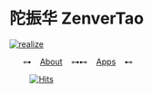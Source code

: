 

# 陀振华 ZenverTao

[![realize](https://xsa.vercel.app/static/img/realize.png)](https://xsa.vercel.app)

&nbsp;&nbsp;&nbsp;&nbsp;&nbsp; ⊶ &nbsp;&nbsp; [About](https://petertuo.notion.site/e445f977c95c4a0b82606b24897a74a0) &nbsp;&nbsp; ⊶⊷  &nbsp;&nbsp; [Apps](https://petertuo.notion.site/My-Picks-App-38b3bfc3e5ef42ac889e1c5f5d645f20) &nbsp;&nbsp; ⊷

&nbsp;&nbsp;&nbsp;&nbsp;&nbsp;&nbsp;&nbsp;&nbsp; [![Hits](https://hits.seeyoufarm.com/api/count/incr/badge.svg?url=https%3A%2F%2Fgithub.com%2Fgoldenlove&count_bg=%2379C83D&title_bg=%23000000&icon=postwoman.svg&icon_color=%23FFFFFF&title=Profile+Views&edge_flat=false)](https://xsa.vercel.app)
